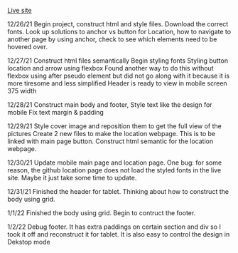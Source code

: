 [Live site](https://nottohave.github.io/Art-Gallery-Website/)

12/26/21
    Begin project, construct html and style files.
    Download the correct fonts.
    Look up solutions to anchor vs button for Location,
    how to navigate to another page by using anchor,
    check to see which elements need to be hovered over.
    
12/27/21
    Construct html files semantically
    Begin styling fonts
    Styling button location and arrow using flexbox
    Found another way to do this without flexbox using after pseudo element but did not go along with it because it is more tiresome and less simplified
    Header is ready to view in mobile screen 375 width

12/28/21
    Construct main body and footer,
    Style text like the design for mobile
    Fix text margin & padding

12/29/21
    Style cover image and reposition them to get the full view of the pictures
    Create 2 new files to make the location webpage. This is to be linked with main page button.
    Construct html semantic for the location webpage.

12/30/21
    Update mobile main page and location page.
    One bug: for some reason, the github location page does not load the styled fonts in the live site. Maybe it just take some time to update. 

12/31/21
    Finished the header for tablet.
    Thinking about how to construct the body using grid.

1/1/22
    Finished the body using grid.
    Begin to contruct the footer.

1/2/22
    Debug footer. It has extra paddings on certain section and div so I took it off and reconstruct it for tablet. It is also easy to control the design in Dekstop mode
